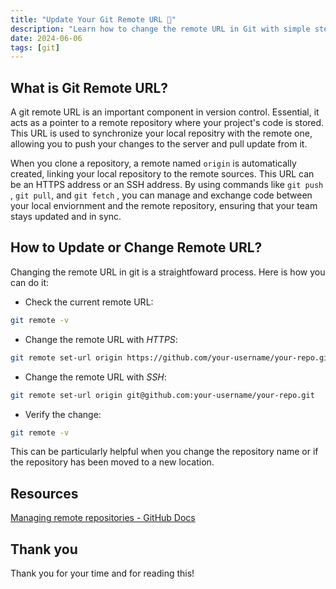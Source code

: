 ```yaml
---
title: "Update Your Git Remote URL 🔄"
description: "Learn how to change the remote URL in Git with simple steps. Update your repository's remote address effortlessly to keep your project in sync"
date: 2024-06-06
tags: [git]
---
```


## What is Git Remote URL?

A git remote URL is an important component in version control. Essential, it acts as a pointer to a remote repository where your project's code is stored. This URL is used to synchronize your local repositry with the remote one, allowing you to push your changes to the server and pull update from it.

When you clone a repository, a remote named `origin` is automatically created, linking your local repository to the remote sources. This URL can be an HTTPS address or an SSH address. By using commands like `git push` , `git pull`, and `git fetch` , you can manage and exchange code between your local enviornment and the remote repository, ensuring that your team stays updated and in sync.

## How to Update or Change Remote URL?

Changing the remote URL in git is a straightfoward process. Here is how you can do it:

- Check the current remote URL:

```bash
git remote -v
```

- Change the remote URL with _HTTPS_:

```bash
git remote set-url origin https://github.com/your-username/your-repo.git
```

- Change the remote URL with _SSH_:

```bash
git remote set-url origin git@github.com:your-username/your-repo.git
```

- Verify the change:

```bash
git remote -v
```

This can be particularly helpful when you change the repository name or if the repository has been moved to a new location.

## Resources

[Managing remote repositories - GitHub Docs](https://docs.github.com/en/get-started/getting-started-with-git/managing-remote-repositories#changing-a-remote-repositorys-url)

## Thank you

Thank you for your time and for reading this!

